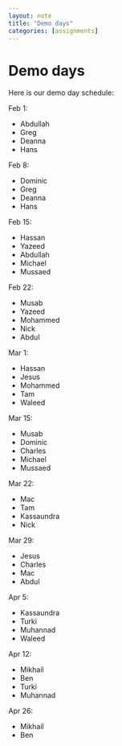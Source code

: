 ```yaml
---
layout: note
title: "Demo days"
categories: [assignments]
---
```


# Demo days

Here is our demo day schedule:


Feb 1:

- Abdullah
- Greg
- Deanna
- Hans

Feb 8:

- Dominic
- Greg
- Deanna
- Hans

Feb 15:

- Hassan
- Yazeed
- Abdullah
- Michael
- Mussaed

Feb 22:

- Musab
- Yazeed
- Mohammed
- Nick
- Abdul

Mar 1:

- Hassan
- Jesus
- Mohammed
- Tam
- Waleed

Mar 15:

- Musab
- Dominic
- Charles
- Michael
- Mussaed

Mar 22:

- Mac
- Tam
- Kassaundra
- Nick

Mar 29:

- Jesus
- Charles
- Mac
- Abdul

Apr 5:

- Kassaundra
- Turki
- Muhannad
- Waleed

Apr 12:

- Mikhail
- Ben
- Turki
- Muhannad

Apr 26:

- Mikhail
- Ben
